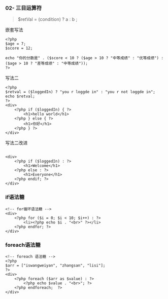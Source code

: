 



### 02- 三目运算符



> $retVal = (condition) ? a : b ;

嵌套写法

```php+html
<?php
$age = 7;
$score = 12;

echo "你的分数是" . ($score < 10 ? ($age > 10 ? "中等成绩" : "优等成绩") : ($age > 10 ? "差等成绩" : "中等成绩"));
?>

```

写法二

```php+HTML
<?php
$retval = ($loggedIn) ? "you r loggde in" : "you r not loggde in";
echo $retval;
?>
<div>
    <?php if ($loggedIn) { ?>
        <h1>hello world</h1>
    <?php } else { ?>
        <h1>你好</h1>
    <?php } ?>
</div>

```

写法二改进

```php+HTML

<div>
    <?php if ($loggedIn) : ?>
        <h1>Welcome</h1>
    <?php else : ?>
        <h1>Everyone</h1>
    <?php endif; ?>
</div>
```

### if语法糖

```php+HTML
<!-- for循环语法糖 -->
<div>
    <?php for ($i = 0; $i < 10; $i++) : ?>
        <li><?php echo $i . "<br>" ?></li>
    <?php endfor; ?>
</div>
```



### foreach语法糖

```php+HTML
<!-- foreach 语法糖 -->
<?php
$arr = ["iswangweiyan", "zhangsan", "lisi"];
?>
<div>
    <?php foreach ($arr as $value) : ?>
        <?php echo $value . "<br>"; ?>
    <?php endforeach;  ?>
</div>
```

